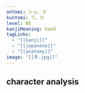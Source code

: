 ```yaml
---
onYomi: シュ、ズ
kunYomi: て、た
level: N5
kanjiMeaning: hand
tagLinks:
  - "[[kanji]]"
  - "[[japanese]]"
  - "[[anatomy]]"
image: "[[手.jpg]]"
---
```

## character analysis
